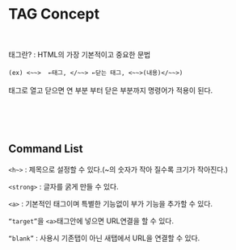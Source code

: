 # TAG Concept <br><br>

태그란? : HTML의 가장 기본적이고 중요한 문법<br><br>
`(ex) <~~>  ←태그, </~~> ←닫는 태그, <~~>(내용)</~~>) ` <br><br> 
태그로 열고 닫으면 연 부분 부터 닫은 부분까지 명령어가 적용이 된다. <br><br>

<br><br>

## Command List <br>

`<h~>` : 제목으로 설정할 수 있다.(~의 숫자가 작아 질수록 크기가 작아진다.) <br>

`<strong>` : 글자를 굵게 만들 수 있다. <br>

`<a>` : 기본적인 태그이며 특별한 기능없이 부가 기능을 추가할 수 있다. <br>

`“target”`을 `<a>`태그안에 넣으면 URL연결을 할 수 있다. <br>

`“blank”` : 사용시 기존탭이 아닌 새탭에서 URL을 연결할 수 있다. <br>
